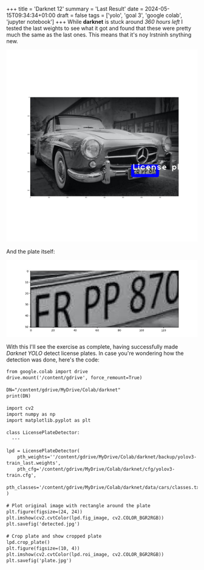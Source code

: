 +++
title = 'Darknet 12'
summary = 'Last Result'
date = 2024-05-15T09:34:34+01:00
draft = false
tags = ['yolo', 'goal 3', 'google colab', 'jupyter notebook']
+++
While **darknet** is stuck around *360 hours left* I tested the last weights to see what it got and found that these were pretty much the same as the last ones. This means that it's noy lrstninh snything new.

![Final Detection](detected.jpg)

And the plate itself:

![Final Plate](plate.jpg)

With this I'll see the exercise as complete, having successfully made *Darknet YOLO* detect license plates.
In case you're wondering how the detection was done, here's the code:

```
from google.colab import drive
drive.mount('/content/gdrive', force_remount=True)

DN="/content/gdrive/MyDrive/Colab/darknet"
print(DN)

import cv2
import numpy as np
import matplotlib.pyplot as plt

class LicensePlateDetector:
  ---

lpd = LicensePlateDetector(
    pth_weights=''/content/gdrive/MyDrive/Colab/darknet/backup/yolov3-train_last.weights',
    pth_cfg='/content/gdrive/MyDrive/Colab/darknet/cfg/yolov3-train.cfg',
    pth_classes='/content/gdrive/MyDrive/Colab/darknet/data/cars/classes.txt'
)

# Plot original image with rectangle around the plate
plt.figure(figsize=(24, 24))
plt.imshow(cv2.cvtColor(lpd.fig_image, cv2.COLOR_BGR2RGB))
plt.savefig('detected.jpg')

# Crop plate and show cropped plate
lpd.crop_plate()
plt.figure(figsize=(10, 4))
plt.imshow(cv2.cvtColor(lpd.roi_image, cv2.COLOR_BGR2RGB))
plt.savefig('plate.jpg')
```
